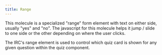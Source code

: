 ```yaml
---
title: Range
---
```

This molecule is a specialized "range" form element with text on either side, usually "yes" and "no". The javascript for this molecule helps it jump / slide to one side or the other depending on where the user clicks.

The IRC's range element is used to control which quiz card is shown for any given question within the quiz component.


